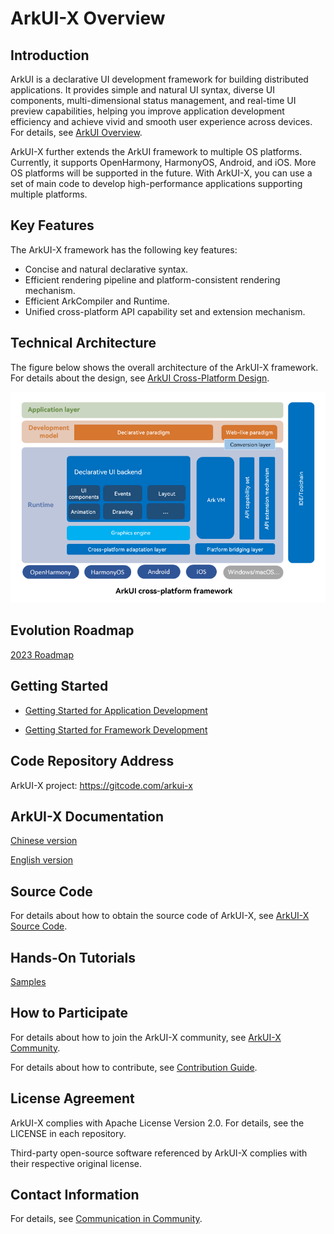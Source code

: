 # ArkUI-X Overview

## Introduction

ArkUI is a declarative UI development framework for building distributed applications. It provides simple and natural UI syntax, diverse UI components, multi-dimensional status management, and real-time UI preview capabilities, helping you improve application development efficiency and achieve vivid and smooth user experience across devices. For details, see [ArkUI Overview](https://gitcode.com/openharmony/docs/blob/master/en/application-dev/ui/arkui-overview.md).

ArkUI-X further extends the ArkUI framework to multiple OS platforms. Currently, it supports OpenHarmony, HarmonyOS, Android, and iOS. More OS platforms will be supported in the future. With ArkUI-X, you can use a set of main code to develop high-performance applications supporting multiple platforms.

## Key Features

The ArkUI-X framework has the following key features:

- Concise and natural declarative syntax.
- Efficient rendering pipeline and platform-consistent rendering mechanism.
- Efficient ArkCompiler and Runtime.
- Unified cross-platform API capability set and extension mechanism.

## Technical Architecture

The figure below shows the overall architecture of the ArkUI-X framework. For details about the design, see [ArkUI Cross-Platform Design](./framework-dev/design/design-overview.md).

<img src="figures/ArkUI-X.png" alt="ArkUI-X architecture" style="zoom:80%;" />

## Evolution Roadmap

[2023 Roadmap](roadmap/ArkUI-X-roadmap.md)

## Getting Started

* [Getting Started for Application Development](application-dev/quick-start/start-overview.md)

* [Getting Started for Framework Development](framework-dev/quick-start/start-overview.md)

## Code Repository Address

ArkUI-X project: https://gitcode.com/arkui-x

## ArkUI-X Documentation

[Chinese version](../zh-cn/README.md)

[English version](README.md)


## Source Code

For details about how to obtain the source code of ArkUI-X, see [ArkUI-X Source Code](https://gitcode.com/arkui-x/manifest/blob/master/README-EN.md).

## Hands-On Tutorials

[Samples](https://gitcode.com/arkui-x/samples)

## How to Participate

For details about how to join the ArkUI-X community, see [ArkUI-X Community](https://gitcode.com/arkui-x/community).

For details about how to contribute, see [Contribution Guide](contribute/README.md).

## License Agreement

ArkUI-X complies with Apache License Version 2.0. For details, see the LICENSE in each repository.

Third-party open-source software referenced by ArkUI-X complies with their respective original license.

## Contact Information

For details, see [Communication in Community](contribute/communication-in-community.md).
